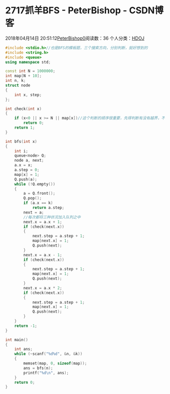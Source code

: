 # 2717抓羊BFS - PeterBishop - CSDN博客





2018年04月14日 20:51:12[PeterBishop0](https://me.csdn.net/qq_40061421)阅读数：36
个人分类：[HDOJ](https://blog.csdn.net/qq_40061421/article/category/7502192)









```cpp
#include <stdio.h>//也是BFS的模板题，三个搜索方向，分别判断，挺好想到的
#include <string.h>
#include <queue>
using namespace std;

const int N = 1000000;
int map[N + 10];
int n, k;
struct node
{
	int x, step;
};

int check(int x)
{
	if (x<0 || x >= N || map[x])//这个判断的顺序很重要，先得判断有没有越界，不然runtime error
		return 0;
	return 1;
}

int bfs(int x)
{
	int i;
	queue<node> Q;
	node a, next;
	a.x = x;
	a.step = 0;
	map[x] = 1;
	Q.push(a);
	while (!Q.empty())
	{
		a = Q.front();
		Q.pop();
		if (a.x == k)
			return a.step;
		next = a;
		//每次都将三种状况加入队列之中
		next.x = a.x + 1;
		if (check(next.x))
		{
			next.step = a.step + 1;
			map[next.x] = 1;
			Q.push(next);
		}
		next.x = a.x - 1;
		if (check(next.x))
		{
			next.step = a.step + 1;
			map[next.x] = 1;
			Q.push(next);
		}
		next.x = a.x * 2;
		if (check(next.x))
		{
			next.step = a.step + 1;
			map[next.x] = 1;
			Q.push(next);
		}
	}
	return -1;
}

int main()
{
	int ans;
	while (~scanf("%d%d", &n, &k))
	{
		memset(map, 0, sizeof(map));
		ans = bfs(n);
		printf("%d\n", ans);
	}
	return 0;
}
```





